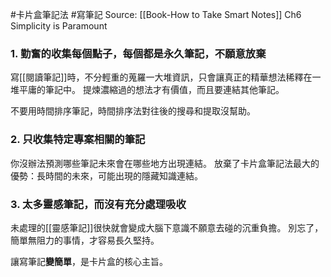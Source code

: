 #卡片盒筆記法 #寫筆記 
Source: [[Book-How to Take Smart Notes]]  Ch6 Simplicity is Paramount

### 1. 勤奮的收集每個點子，每個都是永久筆記，不願意放棄

寫[[閱讀筆記]]時，不分輕重的蒐羅一大堆資訊，只會讓真正的精華想法稀釋在一堆平庸的筆記中。
提煉濃縮過的想法才有價值，而且要連結其他筆記。

不要用時間排序筆記，時間排序法對往後的搜尋和提取沒幫助。

### 2. 只收集特定專案相關的筆記

你沒辦法預測哪些筆記未來會在哪些地方出現連結。
放棄了卡片盒筆記法最大的優勢：長時間的未來，可能出現的隱藏知識連結。

### 3. 太多靈感筆記，而沒有充分處理吸收

未處理的[[靈感筆記]]很快就會變成大腦下意識不願意去碰的沉重負擔。
別忘了，簡單無阻力的事情，才容易長久堅持。

讓寫筆記**變簡單**，是卡片盒的核心主旨。